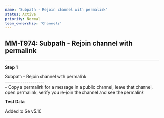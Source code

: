 ```yaml
---
name: "Subpath - Rejoin channel with permalink"
status: Active
priority: Normal
team_ownership: "Channels"
---
```


## MM-T974: Subpath - Rejoin channel with permalink

---

**Step 1**

Subpath - Rejoin channel with permalink\
\--------------------\
\- Copy a permalink for a message in a public channel, leave that channel, open permalink, verify you re-join the channel and see the permalink

**Test Data**

Added to Se v5.10
